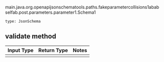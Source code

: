 main.java.org.openapijsonschematools.paths.fakeparametercollisions1ababselfab.post.parameters.parameter1.Schema1
```
type: JsonSchema
```

## validate method
Input Type | Return Type | Notes
------------ | ------------- | -------------
 |  |
